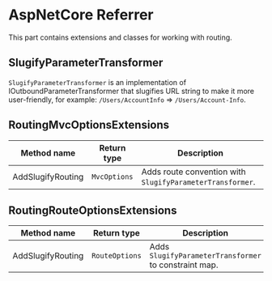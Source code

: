 # AspNetCore Referrer

This part contains extensions and classes for working with routing.

## SlugifyParameterTransformer

`SlugifyParameterTransformer` is an implementation of IOutboundParameterTransformer that slugifies URL string to make it more user-friendly, for example: `/Users/AccountInfo` => `/Users/Account-Info`.

## RoutingMvcOptionsExtensions

| Method name | Return type | Description |
| --- | --- | --- |
| AddSlugifyRouting | `MvcOptions` | Adds route convention with `SlugifyParameterTransformer`. |

## RoutingRouteOptionsExtensions

| Method name | Return type | Description |
| --- | --- | --- |
| AddSlugifyRouting | `RouteOptions` | Adds `SlugifyParameterTransformer` to constraint map. |